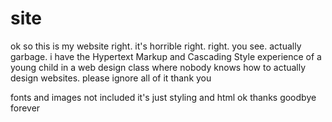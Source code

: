 # site
ok so this is my website right. it's horrible right. right. you see. actually garbage. i have the Hypertext Markup and Cascading Style experience of a young child in a web design class where nobody knows how to actually design websites. please ignore all of it thank you

fonts and images not included it's just styling and html ok thanks goodbye forever
